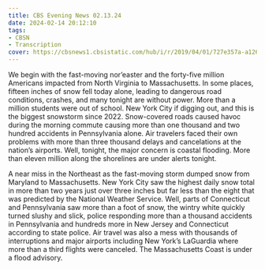 ```yaml
---
title: CBS Evening News 02.13.24
date: 2024-02-14 20:12:10
tags:
- CBSN
- Transcription
cover: https://cbsnews1.cbsistatic.com/hub/i/r/2019/04/01/727e357a-a126-4138-a2c5-4d3222669d57/thumbnail/640x360/3ff2761028dc5c65cc4f07acd54bcd5c/cbsn2-logo-1920x1080.jpg
---
```

We begin with the fast-moving nor’easter and the forty-five million Americans impacted from North Virginia to Massachusetts. In some places, fifteen inches of snow fell today alone, leading to dangerous road conditions, crashes, and many tonight are without power. More than a million students were out of school. New York City if digging out, and this is the biggest snowstorm since 2022. Snow-covered roads caused havoc during the morning commute causing more than one thousand and two hundred accidents in Pennsylvania alone. Air travelers faced their own problems with more than three thousand delays and cancelations at the nation’s airports. Well, tonight, the major concern is coastal flooding. More than eleven million along the shorelines are under alerts tonight. 

A near miss in the Northeast as the fast-moving storm dumped snow from Maryland to Massachusetts. New York City saw the highest daily snow total in more than two years just over three inches but far less than the eight that was predicted by the National Weather Service. Well, parts of Connecticut and Pennsylvania saw more than a foot of snow, the wintry white quickly turned slushy and slick, police responding more than a thousand accidents in Pennsylvania and hundreds more in New Jersey and Connecticut according to state police. Air travel was also a mess with thousands of interruptions and major airports including New York’s LaGuardia where more than a third flights were canceled. The Massachusetts Coast is under a flood advisory.
